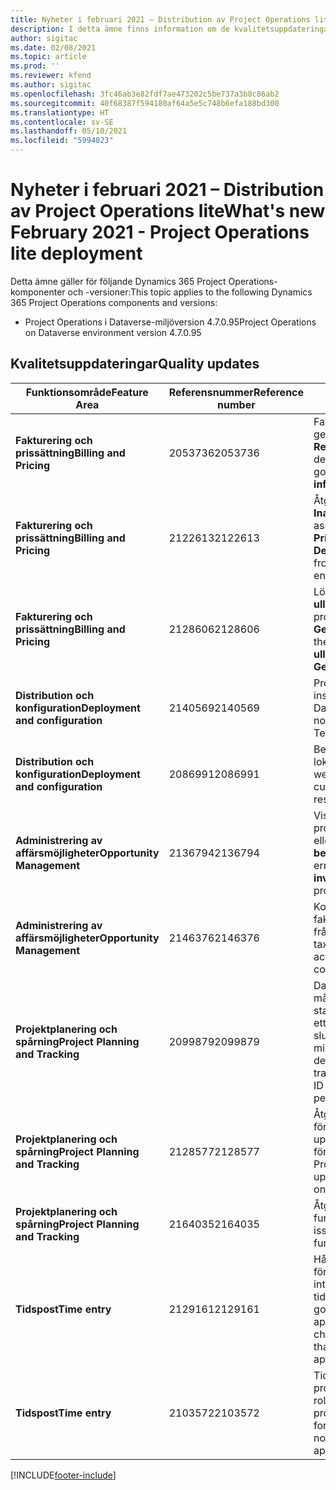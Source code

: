 ```yaml
---
title: Nyheter i februari 2021 – Distribution av Project Operations lite
description: I detta ämne finns information om de kvalitetsuppdateringar som är tillgängliga i distributionsutgåvan av Project Operations lite för februari 2021.
author: sigitac
ms.date: 02/08/2021
ms.topic: article
ms.prod: ''
ms.reviewer: kfend
ms.author: sigitac
ms.openlocfilehash: 3fc46ab3e82fdf7ae473202c5be737a3b8c86ab2
ms.sourcegitcommit: 40f68387f594180af64a5e5c748b6efa188bd300
ms.translationtype: HT
ms.contentlocale: sv-SE
ms.lasthandoff: 05/10/2021
ms.locfileid: "5994023"
---
```

# <a name="whats-new-february-2021---project-operations-lite-deployment"></a><span data-ttu-id="68ea3-103">Nyheter i februari 2021 – Distribution av Project Operations lite</span><span class="sxs-lookup"><span data-stu-id="68ea3-103">What's new February 2021 - Project Operations lite deployment</span></span>

<span data-ttu-id="68ea3-104">Detta ämne gäller för följande Dynamics 365 Project Operations-komponenter och -versioner:</span><span class="sxs-lookup"><span data-stu-id="68ea3-104">This topic applies to the following Dynamics 365 Project Operations components and versions:</span></span>

  - <span data-ttu-id="68ea3-105">Project Operations i Dataverse-miljöversion 4.7.0.95</span><span class="sxs-lookup"><span data-stu-id="68ea3-105">Project Operations on Dataverse environment version 4.7.0.95</span></span>

## <a name="quality-updates"></a><span data-ttu-id="68ea3-106">Kvalitetsuppdateringar</span><span class="sxs-lookup"><span data-stu-id="68ea3-106">Quality updates</span></span>

| <span data-ttu-id="68ea3-107">**Funktionsområde**</span><span class="sxs-lookup"><span data-stu-id="68ea3-107">**Feature Area**</span></span> | <span data-ttu-id="68ea3-108">**Referensnummer**</span><span class="sxs-lookup"><span data-stu-id="68ea3-108">**Reference number**</span></span> | <span data-ttu-id="68ea3-109">**Kvalitetsuppdatering**</span><span class="sxs-lookup"><span data-stu-id="68ea3-109">**Quality update**</span></span> |
| --- | --- | --- |
| <span data-ttu-id="68ea3-110">**Fakturering och prissättning**</span><span class="sxs-lookup"><span data-stu-id="68ea3-110">**Billing and Pricing**</span></span> | <span data-ttu-id="68ea3-111">2053736</span><span class="sxs-lookup"><span data-stu-id="68ea3-111">2053736</span></span> | <span data-ttu-id="68ea3-112">Fakturaraddetaljer är nu åtkomliga genom att gå till **Faktura** > **Relaterad information**.</span><span class="sxs-lookup"><span data-stu-id="68ea3-112">Invoice line details are now accessible by going to **Invoice** > **Related information**.</span></span> |
| <span data-ttu-id="68ea3-113">**Fakturering och prissättning**</span><span class="sxs-lookup"><span data-stu-id="68ea3-113">**Billing and Pricing**</span></span> | <span data-ttu-id="68ea3-114">2122613</span><span class="sxs-lookup"><span data-stu-id="68ea3-114">2122613</span></span> | <span data-ttu-id="68ea3-115">Åtgärderna **Aktivera** och **Inaktivera** togs bort från associationsentiteterna för **Prislista**.</span><span class="sxs-lookup"><span data-stu-id="68ea3-115">The **Activate** and **Deactivate** actions were removed from the **Price List** association entities.</span></span> |
| <span data-ttu-id="68ea3-116">**Fakturering och prissättning**</span><span class="sxs-lookup"><span data-stu-id="68ea3-116">**Billing and Pricing**</span></span> | <span data-ttu-id="68ea3-117">2128606</span><span class="sxs-lookup"><span data-stu-id="68ea3-117">2128606</span></span> | <span data-ttu-id="68ea3-118">Löste problemet med **ullReferenceException** i plugin-programmet **GetEstimatesForProject**.</span><span class="sxs-lookup"><span data-stu-id="68ea3-118">Resolved the issue with **ullReferenceException** in the **GetEstimatesForProject** plug-in.</span></span> |
| <span data-ttu-id="68ea3-119">**Distribution och konfiguration**</span><span class="sxs-lookup"><span data-stu-id="68ea3-119">**Deployment and configuration**</span></span> | <span data-ttu-id="68ea3-120">2140569</span><span class="sxs-lookup"><span data-stu-id="68ea3-120">2140569</span></span> | <span data-ttu-id="68ea3-121">Projektlösningen för får inte installeras i Teams-miljön för Dataverse.</span><span class="sxs-lookup"><span data-stu-id="68ea3-121">Project solution must not be installed in the Dataverse Teams environments.</span></span> |
| <span data-ttu-id="68ea3-122">**Distribution och konfiguration**</span><span class="sxs-lookup"><span data-stu-id="68ea3-122">**Deployment and configuration**</span></span> | <span data-ttu-id="68ea3-123">2086991</span><span class="sxs-lookup"><span data-stu-id="68ea3-123">2086991</span></span> | <span data-ttu-id="68ea3-124">Begränsad anpassning av lokalisering av webbresurser.</span><span class="sxs-lookup"><span data-stu-id="68ea3-124">Restricted customizing localization of web resources.</span></span> |
| <span data-ttu-id="68ea3-125">**Administrering av affärsmöjligheter**</span><span class="sxs-lookup"><span data-stu-id="68ea3-125">**Opportunity Management**</span></span> | <span data-ttu-id="68ea3-126">2136794</span><span class="sxs-lookup"><span data-stu-id="68ea3-126">2136794</span></span> | <span data-ttu-id="68ea3-127">Visa rätt felmeddelande när processerna **Bekräfta faktura** eller **Markera fakturan som betald** misslyckas.</span><span class="sxs-lookup"><span data-stu-id="68ea3-127">Display correct error message when **Confirm invoice** or **Mark invoice as paid** process fails,</span></span> |
| <span data-ttu-id="68ea3-128">**Administrering av affärsmöjligheter**</span><span class="sxs-lookup"><span data-stu-id="68ea3-128">**Opportunity Management**</span></span> | <span data-ttu-id="68ea3-129">2146376</span><span class="sxs-lookup"><span data-stu-id="68ea3-129">2146376</span></span> | <span data-ttu-id="68ea3-130">Korrigerade skattebelopp i en faktisk icke-debiterbar skapas från fakturabekräftelse.</span><span class="sxs-lookup"><span data-stu-id="68ea3-130">Corrected tax amount in a non-chargeable actual is created from invoice confirmation.</span></span> |
| <span data-ttu-id="68ea3-131">**Projektplanering och spårning**</span><span class="sxs-lookup"><span data-stu-id="68ea3-131">**Project Planning and Tracking**</span></span> | <span data-ttu-id="68ea3-132">2099879</span><span class="sxs-lookup"><span data-stu-id="68ea3-132">2099879</span></span> | <span data-ttu-id="68ea3-133">Dataverse-miljödistributionen måste skapa en standardtransaktionskategori med ett statiskt ID och inte slumpmässigt generera en per miljö.</span><span class="sxs-lookup"><span data-stu-id="68ea3-133">The Dataverse environment deployment must create a default transaction category with a static ID and not randomly generate one per environment.</span></span> |
| <span data-ttu-id="68ea3-134">**Projektplanering och spårning**</span><span class="sxs-lookup"><span data-stu-id="68ea3-134">**Project Planning and Tracking**</span></span> | <span data-ttu-id="68ea3-135">2128577</span><span class="sxs-lookup"><span data-stu-id="68ea3-135">2128577</span></span> | <span data-ttu-id="68ea3-136">Åtgärdade användarbehörigheten för Project Service för att uppdatera transaktionskategorin för en resurstilldelning.</span><span class="sxs-lookup"><span data-stu-id="68ea3-136">Fixed the Project service user privileges to update the transaction category on a resource assignment.</span></span> |
| <span data-ttu-id="68ea3-137">**Projektplanering och spårning**</span><span class="sxs-lookup"><span data-stu-id="68ea3-137">**Project Planning and Tracking**</span></span> | <span data-ttu-id="68ea3-138">2164035</span><span class="sxs-lookup"><span data-stu-id="68ea3-138">2164035</span></span> | <span data-ttu-id="68ea3-139">Åtgärdade problem med funktionen **Kopiera projekt**.</span><span class="sxs-lookup"><span data-stu-id="68ea3-139">Fixed issues with the **Copy Project** function.</span></span> |
| <span data-ttu-id="68ea3-140">**Tidspost**</span><span class="sxs-lookup"><span data-stu-id="68ea3-140">**Time entry**</span></span> | <span data-ttu-id="68ea3-141">2129161</span><span class="sxs-lookup"><span data-stu-id="68ea3-141">2129161</span></span> | <span data-ttu-id="68ea3-142">Hårdare begränsningar tillämpas för att säkerställa att användarna inte kan ändra och uppdatera en tidspost som har skickats eller godkänts.</span><span class="sxs-lookup"><span data-stu-id="68ea3-142">Tighter restrictions are applied to ensure users can't change and update a time entry that has been submitted or approved.</span></span> |
| <span data-ttu-id="68ea3-143">**Tidspost**</span><span class="sxs-lookup"><span data-stu-id="68ea3-143">**Time entry**</span></span> | <span data-ttu-id="68ea3-144">2103572</span><span class="sxs-lookup"><span data-stu-id="68ea3-144">2103572</span></span> | <span data-ttu-id="68ea3-145">Tidsgodkännande för icke-projekttidsposter får inte söka rollen som projektgodkännare.</span><span class="sxs-lookup"><span data-stu-id="68ea3-145">Time approval for non-project time entries must not be looking for project approver role.</span></span> |


[!INCLUDE[footer-include](../../includes/footer-banner.md)]